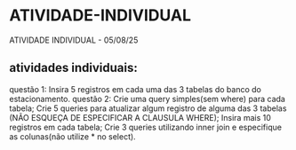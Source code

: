 # ATIVIDADE-INDIVIDUAL
ATIVIDADE INDIVIDUAL - 05/08/25


<h2> atividades individuais: </h2> 
  questão 1: Insira 5 registros em cada uma das 3 tabelas do banco do estacionamento.
  questão 2: Crie uma query simples(sem where) para cada tabela;
             Crie 5 queries para atualizar algum registro de alguma das 3 tabelas (NÃO ESQUEÇA DE ESPECIFICAR A CLAUSULA WHERE);
             Insira mais 10 registros em cada tabela;
             Crie 3 queries utilizando inner join e especifique as colunas(não utilize * no select).
